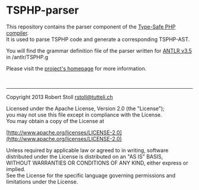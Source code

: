 # TSPHP-parser

This repository contains the parser component of the [Type-Safe PHP compiler](https://github.com/tsphp/tsphp "TSPHP compiler").  
It is used to parse TSPHP code and generate a corresponding TSPHP-AST. 

You will find the grammar definition file of the parser written for [ANTLR v3.5](http://www.antlr3.org/) in /antlr/TSPHP.g

Please visit the [project's homepage](http://tsphp.tutteli.ch/) for more information.

<br/>

---

Copyright 2013 Robert Stoll <rstoll@tutteli.ch>

Licensed under the Apache License, Version 2.0 (the "License");  
you may not use this file except in compliance with the License.  
You may obtain a copy of the License at  

[http://www.apache.org/licenses/LICENSE-2.0](http://www.apache.org/licenses/LICENSE-2.0)

Unless required by applicable law or agreed to in writing, software  
distributed under the License is distributed on an "AS IS" BASIS,  
WITHOUT WARRANTIES OR CONDITIONS OF ANY KIND, either express or implied.  
See the License for the specific language governing permissions and  
limitations under the License.